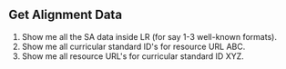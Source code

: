 ## Get Alignment Data

1. Show me all the SA data inside LR (for say 1-3 well-known formats).
1. Show me all curricular standard ID's for resource URL ABC.
1. Show me all resource URL's for curricular standard ID XYZ.

